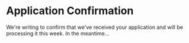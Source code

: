 # Application Confirmation

We're writing to confirm that we've received your application and will be processing it this week. In the meantime...